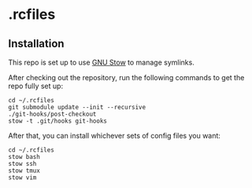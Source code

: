 # .rcfiles

## Installation

This repo is set up to use [GNU Stow](https://www.gnu.org/software/stow/) to manage symlinks.

After checking out the repository, run the following commands to get the repo fully set up:

    cd ~/.rcfiles
    git submodule update --init --recursive
    ./git-hooks/post-checkout
    stow -t .git/hooks git-hooks

After that, you can install whichever sets of config files you want:

    cd ~/.rcfiles
    stow bash
    stow ssh
    stow tmux
    stow vim
